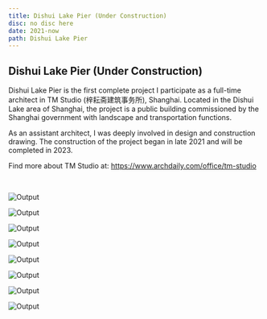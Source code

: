 ```yaml
---
title: Dishui Lake Pier (Under Construction)
disc: no disc here
date: 2021-now
path: Dishui Lake Pier
---
```

<special>
</special>

## Dishui Lake Pier (Under Construction)

Dishui Lake Pier is the first complete project I participate as a full-time architect in TM Studio (梓耘斋建筑事务所), Shanghai. Located in the Dishui Lake area of Shanghai, the project is a public building commissioned by the Shanghai government with landscape and transportation functions.

As an assistant architect, I was deeply involved in design and construction drawing. The construction of the project began in late 2021 and will be completed in 2023.

Find more about TM Studio at: 
https://www.archdaily.com/office/tm-studio

</br>

![Output](../images/articles/practice_01/01.jpg)

![Output](../images/articles/practice_01/02.jpg)

![Output](../images/articles/practice_01/03.jpg)

![Output](../images/articles/practice_01/04.jpg)

![Output](../images/articles/practice_01/05.jpg)

![Output](../images/articles/practice_01/06.jpg)

![Output](../images/articles/practice_01/07.jpg)

![Output](../images/articles/practice_01/08.jpg)
